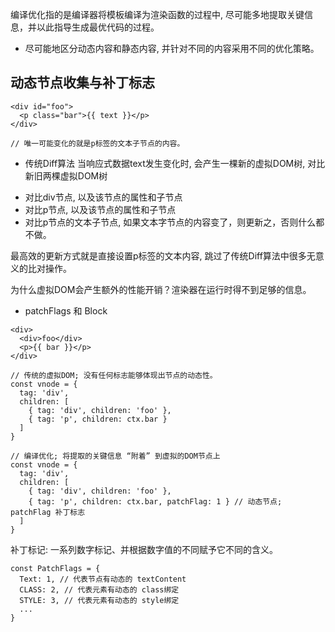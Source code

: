 编译优化指的是编译器将模板编译为渲染函数的过程中, 尽可能多地提取关键信息，并以此指导生成最优代码的过程。
- 尽可能地区分动态内容和静态内容, 并针对不同的内容采用不同的优化策略。

## 动态节点收集与补丁标志
```tsx
<div id="foo">
  <p class="bar">{{ text }}</p>
</div>

// 唯一可能变化的就是p标签的文本子节点的内容。
```

* 传统Diff算法
当响应式数据text发生变化时, 会产生一棵新的虚拟DOM树, 对比新旧两棵虚拟DOM树
- 对比div节点, 以及该节点的属性和子节点
- 对比p节点, 以及该节点的属性和子节点
- 对比p节点的文本子节点, 如果文本字节点的内容变了，则更新之，否则什么都不做。

最高效的更新方式就是直接设置p标签的文本内容, 跳过了传统Diff算法中很多无意义的比对操作。

为什么虚拟DOM会产生额外的性能开销？渲染器在运行时得不到足够的信息。

* patchFlags 和 Block
```tsx
<div>
  <div>foo</div>
  <p>{{ bar }}</p>
</div>

// 传统的虚拟DOM; 没有任何标志能够体现出节点的动态性。
const vnode = {
  tag: 'div',
  children: [
    { tag: 'div', children: 'foo' },
    { tag: 'p', children: ctx.bar }
  ]
}

// 编译优化; 将提取的关键信息 “附着” 到虚拟的DOM节点上
const vnode = {
  tag: 'div',
  children: [
    { tag: 'div', children: 'foo' },
    { tag: 'p', children: ctx.bar, patchFlag: 1 } // 动态节点; patchFlag 补丁标志
  ]
}
```

补丁标记: 一系列数字标记、并根据数字值的不同赋予它不同的含义。
```tsx
const PatchFlags = {
  Text: 1, // 代表节点有动态的 textContent
  CLASS: 2, // 代表元素有动态的 class绑定
  STYLE: 3, // 代表元素有动态的 style绑定
  ...
}
```

